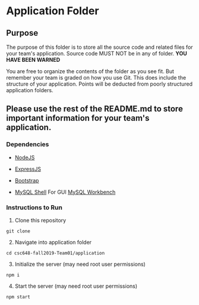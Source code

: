 # Application Folder

## Purpose
The purpose of this folder is to store all the source code and related files for your team's application. Source code MUST NOT be in any of folder. <strong>YOU HAVE BEEN WARNED</strong>

You are free to organize the contents of the folder as you see fit. But remember your team is graded on how you use Git. This does include the structure of your application. Points will be deducted from poorly structured application folders.

## Please use the rest of the README.md to store important information for your team's application.

### Dependencies
- [NodeJS](https://nodejs.org/en/download/)
- [ExpressJS](https://expressjs.com/)
- [Bootstrap](https://getbootstrap.com/)

- [MySQL Shell](https://dev.mysql.com/doc/mysql-shell/8.0/en/) For GUI [MySQL Workbench](https://dev.mysql.com/doc/workbench/en/)

### Instructions to Run
1. Clone this repository
```
git clone 
```
2. Navigate into application folder
```
cd csc648-fall2019-Team01/application
```
3. Initialize the server (may need root user permissions)
```
npm i
```
4. Start the server (may need root user permissions)
```
npm start
```
